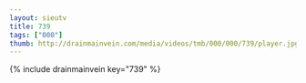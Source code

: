 ```yaml
--- 
layout: sieutv
title: 739
tags: ["000"]
thumb: http://drainmainvein.com/media/videos/tmb/000/000/739/player.jpg
---
```

{% include drainmainvein key="739" %} 
